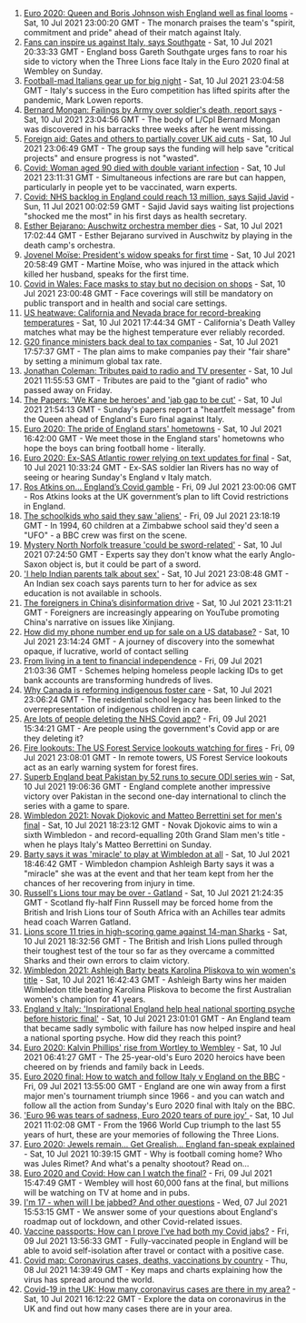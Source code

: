 1. [Euro 2020: Queen and Boris Johnson wish England well as final looms](https://www.bbc.co.uk/news/uk-57789451) - Sat, 10 Jul 2021 23:00:20 GMT - The monarch praises the team's "spirit, commitment and pride" ahead of their match against Italy.
2. [Fans can inspire us against Italy, says Southgate](https://www.bbc.co.uk/sport/football/51198762) - Sat, 10 Jul 2021 20:33:33 GMT - England boss Gareth Southgate urges fans to roar his side to victory when the Three Lions face Italy in the Euro 2020 final at Wembley on Sunday.
3. [Football-mad Italians gear up for big night](https://www.bbc.co.uk/news/world-europe-57783267) - Sat, 10 Jul 2021 23:04:58 GMT - Italy's success in the Euro competition has lifted spirits after the pandemic, Mark Lowen reports.
4. [Bernard Mongan: Failings by Army over soldier's death, report says](https://www.bbc.co.uk/news/uk-57791039) - Sat, 10 Jul 2021 23:04:56 GMT - The body of L/Cpl Bernard Mongan was discovered in his barracks three weeks after he went missing.
5. [Foreign aid: Gates and others to partially cover UK aid cuts](https://www.bbc.co.uk/news/uk-57791538) - Sat, 10 Jul 2021 23:06:49 GMT - The group says the funding will help save "critical projects" and ensure progress is not "wasted".
6. [Covid: Woman aged 90 died with double variant infection](https://www.bbc.co.uk/news/health-57761343) - Sat, 10 Jul 2021 23:11:31 GMT - Simultaneous infections are rare but can happen, particularly in people yet to be vaccinated, warn experts.
7. [Covid: NHS backlog in England could reach 13 million, says Sajid Javid](https://www.bbc.co.uk/news/uk-57793122) - Sun, 11 Jul 2021 00:02:59 GMT - Sajid Javid says waiting list projections "shocked me the most" in his first days as health secretary.
8. [Esther Bejarano: Auschwitz orchestra member dies](https://www.bbc.co.uk/news/world-europe-57791259) - Sat, 10 Jul 2021 17:02:44 GMT - Esther Bejarano survived in Auschwitz by playing in the death camp's orchestra.
9. [Jovenel Moïse: President's widow speaks for first time](https://www.bbc.co.uk/news/world-latin-america-57791618) - Sat, 10 Jul 2021 20:58:49 GMT - Martine Moïse, who was injured in the attack which killed her husband, speaks for the first time.
10. [Covid in Wales: Face masks to stay but no decision on shops](https://www.bbc.co.uk/news/uk-wales-57790607) - Sat, 10 Jul 2021 23:00:48 GMT - Face coverings will still be mandatory on public transport and in health and social care settings.
11. [US heatwave: California and Nevada brace for record-breaking temperatures](https://www.bbc.co.uk/news/world-us-canada-57788118) - Sat, 10 Jul 2021 17:44:34 GMT - California's Death Valley matches what may be the highest temperature ever reliably recorded.
12. [G20 finance ministers back deal to tax companies](https://www.bbc.co.uk/news/world-57791617) - Sat, 10 Jul 2021 17:57:37 GMT - The plan aims to make companies pay their "fair share" by setting a minimum global tax rate.
13. [Jonathan Coleman: Tributes paid to radio and TV presenter](https://www.bbc.co.uk/news/uk-england-london-57788328) - Sat, 10 Jul 2021 11:55:53 GMT - Tributes are paid to the "giant of radio" who passed away on Friday.
14. [The Papers: 'We Kane be heroes' and 'jab gap to be cut'](https://www.bbc.co.uk/news/blogs-the-papers-57792852) - Sat, 10 Jul 2021 21:54:13 GMT - Sunday's papers report a "heartfelt message" from the Queen ahead of England's Euro final against Italy.
15. [Euro 2020: The pride of England stars' hometowns](https://www.bbc.co.uk/news/uk-england-57791089) - Sat, 10 Jul 2021 16:42:00 GMT - We meet those in the England stars' hometowns who hope the boys can bring football home - literally.
16. [Euro 2020: Ex-SAS Atlantic rower relying on text updates for final](https://www.bbc.co.uk/news/uk-england-hereford-worcester-57788407) - Sat, 10 Jul 2021 10:33:24 GMT - Ex-SAS soldier Ian Rivers has no way of seeing or hearing Sunday's England v Italy match.
17. [Ros Atkins on… England’s Covid gamble](https://www.bbc.co.uk/news/uk-57777428) - Fri, 09 Jul 2021 23:00:06 GMT - Ros Atkins looks at the UK government’s plan to lift Covid restrictions in England.
18. [The schoolkids who said they saw 'aliens'](https://www.bbc.co.uk/news/stories-57749238) - Fri, 09 Jul 2021 23:18:19 GMT - In 1994, 60 children at a Zimbabwe school said they'd seen a "UFO" - a BBC crew was first on the scene.
19. [Mystery North Norfolk treasure 'could be sword-related'](https://www.bbc.co.uk/news/uk-england-norfolk-57681725) - Sat, 10 Jul 2021 07:24:50 GMT - Experts say they don't know what the early Anglo-Saxon object is, but it could be part of a sword.
20. ['I help Indian parents talk about sex'](https://www.bbc.co.uk/news/stories-56838660) - Sat, 10 Jul 2021 23:08:48 GMT - An Indian sex coach says parents turn to her for advice as sex education is not available in schools.
21. [The foreigners in China’s disinformation drive](https://www.bbc.co.uk/news/world-asia-china-57780023) - Sat, 10 Jul 2021 23:11:21 GMT - Foreigners are increasingly appearing on YouTube promoting China's narrative on issues like Xinjiang.
22. [How did my phone number end up for sale on a US database?](https://www.bbc.co.uk/news/technology-57443597) - Sat, 10 Jul 2021 23:14:24 GMT - A journey of discovery into the somewhat opaque, if lucrative, world of contact selling
23. [From living in a tent to financial independence](https://www.bbc.co.uk/news/business-57666610) - Fri, 09 Jul 2021 21:03:36 GMT - Schemes helping homeless people lacking IDs to get bank accounts are transforming hundreds of lives.
24. [Why Canada is reforming indigenous foster care](https://www.bbc.co.uk/news/world-us-canada-57646170) - Sat, 10 Jul 2021 23:06:24 GMT - The residential school legacy has been linked to the overrepresentation of indigenous children in care.
25. [Are lots of people deleting the NHS Covid app?](https://www.bbc.co.uk/news/57779371) - Fri, 09 Jul 2021 15:34:21 GMT - Are people using the government's Covid app or are they deleting it?
26. [Fire lookouts: The US Forest Service lookouts watching for fires](https://www.bbc.co.uk/news/world-us-canada-57626403) - Fri, 09 Jul 2021 23:08:01 GMT - In remote towers, US Forest Service lookouts act as an early warning system for forest fires.
27. [Superb England beat Pakistan by 52 runs to secure ODI series win](https://www.bbc.co.uk/sport/cricket/57789288) - Sat, 10 Jul 2021 19:06:36 GMT - England complete another impressive victory over Pakistan in the second one-day international to clinch the series with a game to spare.
28. [Wimbledon 2021: Novak Djokovic and Matteo Berrettini set for men's final](https://www.bbc.co.uk/sport/tennis/57786213) - Sat, 10 Jul 2021 18:23:12 GMT - Novak Djokovic aims to win a sixth Wimbledon - and record-equalling 20th Grand Slam men's title - when he plays Italy's Matteo Berrettini on Sunday.
29. [Barty says it was 'miracle' to play at Wimbledon at all](https://www.bbc.co.uk/sport/tennis/57792180) - Sat, 10 Jul 2021 18:46:42 GMT - Wimbledon champion Ashleigh Barty says it was a "miracle" she was at the event and that her team kept from her the chances of her recovering from injury in time.
30. [Russell's Lions tour may be over - Gatland](https://www.bbc.co.uk/sport/rugby-union/57792507) - Sat, 10 Jul 2021 21:24:35 GMT - Scotland fly-half Finn Russell may be forced home from the British and Irish Lions tour of South Africa with an Achilles tear admits head coach Warren Gatland.
31. [Lions score 11 tries in high-scoring game against 14-man Sharks](https://www.bbc.co.uk/sport/rugby-union/57791546) - Sat, 10 Jul 2021 18:32:56 GMT - The British and Irish Lions pulled through their toughest test of the tour so far as they overcame a committed Sharks and their own errors to claim victory.
32. [Wimbledon 2021: Ashleigh Barty beats Karolina Pliskova to win women's title](https://www.bbc.co.uk/sport/av/tennis/57791966) - Sat, 10 Jul 2021 16:42:43 GMT - Ashleigh Barty wins her maiden Wimbledon title beating Karolina Pliskova to become the first Australian women's champion for 41 years.
33. [England v Italy: 'Inspirational England help heal national sporting psyche before historic final'](https://www.bbc.co.uk/sport/football/57791681) - Sat, 10 Jul 2021 23:01:01 GMT - An England team that became sadly symbolic with failure has now helped inspire and heal a national sporting psyche. How did they reach this point?
34. [Euro 2020: Kalvin Phillips' rise from Wortley to Wembley](https://www.bbc.co.uk/news/uk-england-leeds-57761592) - Sat, 10 Jul 2021 06:41:27 GMT - The 25-year-old's Euro 2020 heroics have been cheered on by friends and family back in Leeds.
35. [Euro 2020 final: How to watch and follow Italy v England on the BBC](https://www.bbc.co.uk/sport/football/57777726) - Fri, 09 Jul 2021 13:55:00 GMT - England are one win away from a first major men's tournament triumph since 1966 - and you can watch and follow all the action from Sunday's Euro 2020 final with Italy on the BBC.
36. ['Euro 96 was tears of sadness, Euro 2020 tears of pure joy' ](https://www.bbc.co.uk/sport/football/57780763) - Sat, 10 Jul 2021 11:02:08 GMT - From the 1966 World Cup triumph to the last 55 years of hurt, these are your memories of following the Three Lions.
37. [Euro 2020: Jewels remain... Get Grealish... England fan-speak explained](https://www.bbc.co.uk/news/uk-57761278) - Sat, 10 Jul 2021 10:39:15 GMT - Why is football coming home? Who was Jules Rimet? And what's a penalty shootout? Read on...
38. [Euro 2020 and Covid: How can I watch the final?](https://www.bbc.co.uk/news/uk-57386719) - Fri, 09 Jul 2021 15:47:49 GMT - Wembley will host 60,000 fans at the final, but millions will be watching on TV at home and in pubs.
39. [I'm 17 - when will I be jabbed? And other questions](https://www.bbc.co.uk/news/world-asia-china-51176409) - Wed, 07 Jul 2021 15:53:15 GMT - We answer some of your questions about England's roadmap out of lockdown, and other Covid-related issues.
40. [Vaccine passports: How can I prove I've had both my Covid jabs?](https://www.bbc.co.uk/news/explainers-55718553) - Fri, 09 Jul 2021 13:56:33 GMT - Fully-vaccinated people in England will be able to avoid self-isolation after travel or contact with a positive case.
41. [Covid map: Coronavirus cases, deaths, vaccinations by country](https://www.bbc.co.uk/news/world-51235105) - Thu, 08 Jul 2021 14:39:49 GMT - Key maps and charts explaining how the virus has spread around the world.
42. [Covid-19 in the UK: How many coronavirus cases are there in my area?](https://www.bbc.co.uk/news/uk-51768274) - Sat, 10 Jul 2021 16:12:22 GMT - Explore the data on coronavirus in the UK and find out how many cases there are in your area.
